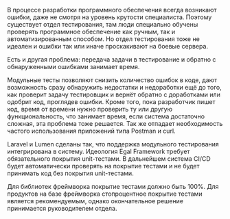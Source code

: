 В процессе разработки программного обеспечения всегда возникают ошибки, даже не смотря на уровень крутости специалиста. Поэтому существует отдел тестирования, там люди специально обучены проверять программное обеспечение как ручным, так и автоматизированным способом. Но отдел тестирования тоже не идеален и ошибки так или иначе проскакивают на боевые сервера.

Есть и другая проблема: передача задачи в тестирование и обратно с обнаруженными ошибками занимает время.

Модульные тесты позволяют снизить количество ошибок в коде, дают возможность сразу обнаружить недостатки и недоработки ещё до того, как проверит задачу тестировщик и вернёт обратно с доработками или одобрит код, проглядев ошибки. Кроме того, пока разработчик пишет код, время от времени нужно проверить ту или другую функциональность, что занимает время, если система достаточно сложная, эта проблема тоже решается. Так же отпадает необходимость частого использования приложений типа Postman и curl.

Laravel и Lumen сделаны так, что поддержка модульного тестирования интегрирована в систему. Идеология Egal Framework требует обязательного покрытия unit-тестами. В дальнейшем система CI/CD будет автоматически проверять на покрытие тестами и не будет принимать код без покрытия unit-тестами.

Для библиотек фреймворка покрытие тестами должно быть 100%. Для продуктов на базе фреймворка стопроцентное покрытие тестами является рекомендуемым, однако окончательное решение принимается руководителем отдела.